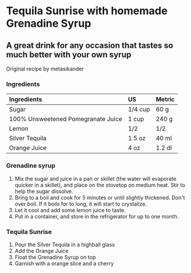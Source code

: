 # Tequila Sunrise with homemade Grenadine Syrup
## A great drink for any occasion that tastes so much better with your own syrup
Original recipe by metasikander


### Ingredients

|Ingredients | US    |Metric |
|:-----------|:------|:------|
| Sugar      | 1/4 cup | 60 g |
| 100% Unsweetened Pomegranate Juice | 1 cup  | 240 g |
| Lemon      | 1/2   | 1/2   |
| Silver Tequila | 1.5 oz | 40 ml |
| Orange Juice | 4 oz | 1.2 dl |


### Grenadine syrup

1. Mix the sugar and juice in a pan or skillet (the water will evaporate quicker in a skillet), and place on the stovetop on medium heat. Stir to help the sugar dissolve.
2. Bring to a boil and cook for 5 minutes or until slightly thickened. Don't over boil. If it boils for to long, it will start to crystalize.
3. Let it cool and add some lemon juice to taste.
4. Put in a container, and store in the refrigerator for up to one month.


### Tequila Sunrise

1. Pour the Silver Tequila in a highball glass
2. Add the Orange Juice
3. Float the Grenadine Syrup on top
4. Garnish with a orange slice and a cherry